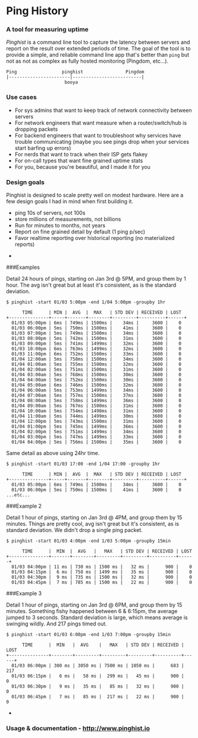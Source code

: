 Ping History
===========

### A tool for measuring uptime

*Pinghist* is a command line tool to capture the latency between servers and report on the result over extended periods of time. 
The goal of the tool is to provide a simple, and reliable command line app that's better than `ping` but not as not as complex as fully hosted monitoring (Pingdom, etc...).

```
Ping                 pinghist                Pingdom
|-----------------------|--------------------------|
                      booya
```


### Use cases

- For sys admins that want to keep track of network connectivity between servers
- For network engineers that want measure when a router/switch/hub is dropping packets
- For backend engineers that want to troubleshoot why services have trouble communicating (maybe you see pings drop when your services start barfing up errors)
- For nerds that want to track when their ISP gets flakey
- For on-call types that want fine grained uptime stats
- For you, because you're beautiful, and I made it for you


### Design goals

Pinghist is designed to scale pretty well on modest hardware. Here are a few design goals I had in mind when first building it. 
* ping 10s of servers, not 100s
* store millions of measurements, not billions
* Run for minutes to months, not years
* Report on fine grained detail by default (1 ping p/sec)
* Favor realtime reporting over historical reporting (no materialized reports)

-

###Examples 

Detail 24 hours of pings, starting on Jan 3rd @ 5PM, and group them by 1 hour. The avg isn't great but at least it's consistent, as is the standard deviation. 

```
$ pinghist -start 01/03 5:00pm -end 1/04 5:00pm -groupby 1hr
```
```
      TIME      | MIN |  AVG  |  MAX   | STD DEV | RECEIVED | LOST
+---------------+-----+-------+--------+---------+----------+------+
  01/03 05:00pm | 6ms | 749ms | 1500ms |    34ms |     3600 |    0
  01/03 06:00pm | 5ms | 750ms | 1500ms |    41ms |     3600 |    0
  01/03 07:00pm | 5ms | 749ms | 1500ms |    34ms |     3600 |    0
  01/03 08:00pm | 5ms | 742ms | 1500ms |    31ms |     3600 |    0
  01/03 09:00pm | 5ms | 741ms | 1499ms |    32ms |     3600 |    0
  01/03 10:00pm | 6ms | 763ms | 1499ms |    32ms |     3600 |    0
  01/03 11:00pm | 6ms | 752ms | 1500ms |    33ms |     3600 |    0
  01/04 12:00am | 5ms | 758ms | 1500ms |    34ms |     3600 |    0
  01/04 01:00am | 5ms | 755ms | 1500ms |    32ms |     3600 |    0
  01/04 02:00am | 5ms | 751ms | 1500ms |    31ms |     3600 |    0
  01/04 03:00am | 5ms | 768ms | 1500ms |    30ms |     3600 |    0
  01/04 04:00am | 5ms | 752ms | 1500ms |    30ms |     3600 |    0
  01/04 05:00am | 6ms | 746ms | 1500ms |    32ms |     3600 |    0
  01/04 06:00am | 5ms | 753ms | 1499ms |    34ms |     3600 |    0
  01/04 07:00am | 5ms | 757ms | 1500ms |    37ms |     3600 |    0
  01/04 08:00am | 5ms | 758ms | 1499ms |    36ms |     3600 |    0
  01/04 09:00am | 5ms | 767ms | 1500ms |    31ms |     3600 |    0
  01/04 10:00am | 5ms | 754ms | 1498ms |    31ms |     3600 |    0
  01/04 11:00am | 5ms | 744ms | 1499ms |    30ms |     3600 |    0
  01/04 12:00pm | 5ms | 743ms | 1500ms |    31ms |     3600 |    0
  01/04 01:00pm | 5ms | 745ms | 1499ms |    36ms |     3600 |    0
  01/04 02:00pm | 5ms | 751ms | 1499ms |    34ms |     3600 |    0
  01/04 03:00pm | 5ms | 747ms | 1499ms |    33ms |     3600 |    0
  01/04 04:00pm | 5ms | 756ms | 1500ms |    35ms |     3600 |    0

```

Same detail as above using 24hr time.
```
$ pinghist -start 01/03 17:00 -end 1/04 17:00 -groupby 1hr
```
```
      TIME      | MIN |  AVG  |  MAX   | STD DEV | RECEIVED | LOST
+---------------+-----+-------+--------+---------+----------+------+
  01/03 05:00pm | 6ms | 749ms | 1500ms |    34ms |     3600 |    0
  01/03 06:00pm | 5ms | 750ms | 1500ms |    41ms |     3600 |    0
...etc...

```

###Example 2

Detail 1 hour of pings, starting on Jan 3rd @ 4PM, and group them by 15 minutes. Things are pretty cool, avg isn't great but it's consistent, as is standard deviation. We didn't drop a single ping packet.
```
$ pinghist -start 01/03 4:00pm -end 1/03 5:00pm -groupby 15min
```
```
      TIME      |  MIN  |  AVG   |   MAX   | STD DEV | RECEIVED | LOST
+---------------+-------+--------+---------+---------+----------+------+
  01/03 04:00pm | 11 ms | 730 ms | 1500 ms |   32 ms |      900 |    0
  01/03 04:15pm |  6 ms | 758 ms | 1499 ms |   35 ms |      900 |    0
  01/03 04:30pm |  9 ms | 735 ms | 1500 ms |   32 ms |      900 |    0
  01/03 04:45pm |  7 ms | 785 ms | 1500 ms |   22 ms |      900 |    0
```

###Example 3

Detail 1 hour of pings, starting on Jan 3rd @ 6PM, and group them by 15 minutes. Something fishy happened between 6 & 6:15pm, the average jumped to 3 seconds. Standard deviation is large, which means average is swinging wildly. And 217 pings timed out.

```
$ pinghist -start 01/03 6:00pm -end 1/03 7:00pm -groupby 15min
```
```
      TIME      |  MIN   |  AVG    |   MAX   | STD DEV | RECEIVED | LOST
+---------------+--------+---------+---------+---------+----------+------+
  01/03 06:00pm | 300 ms | 3050 ms | 7500 ms | 1050 ms |      683 |  217
  01/03 06:15pm |   6 ms |   58 ms |  299 ms |   45 ms |      900 |    0
  01/03 06:30pm |   9 ms |   35 ms |   85 ms |   32 ms |      900 |    0
  01/03 06:45pm |   7 ms |   85 ms |  217 ms |   22 ms |      900 |    0
```

-

### Usage & documentation - http://www.pinghist.io
